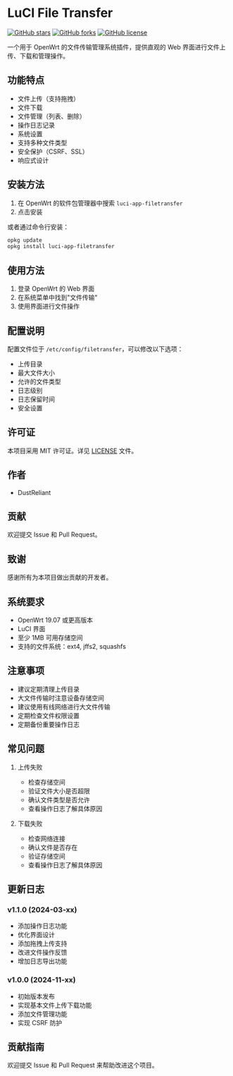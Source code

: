 # LuCI File Transfer

[![GitHub stars](https://img.shields.io/github/stars/DustReliant/luci-app-filetransfer?style=flat-square&labelColor=4CAF50&color=2196F3&logo=github)](https://github.com/DustReliant/luci-app-filetransfer)
[![GitHub forks](https://img.shields.io/github/forks/DustReliant/luci-app-filetransfer?style=flat-square&labelColor=FF9800&color=2196F3&logo=github)](https://github.com/DustReliant/luci-app-filetransfer)
[![GitHub license](https://img.shields.io/github/license/DustReliant/luci-app-filetransfer?style=flat-square&labelColor=9C27B0&color=2196F3&logo=github)](https://github.com/DustReliant/luci-app-filetransfer)

一个用于 OpenWrt 的文件传输管理系统插件，提供直观的 Web 界面进行文件上传、下载和管理操作。

## 功能特点

- 文件上传（支持拖拽）
- 文件下载
- 文件管理（列表、删除）
- 操作日志记录
- 系统设置
- 支持多种文件类型
- 安全保护（CSRF、SSL）
- 响应式设计

## 安装方法

1. 在 OpenWrt 的软件包管理器中搜索 `luci-app-filetransfer`
2. 点击安装

或者通过命令行安装：

```bash
opkg update
opkg install luci-app-filetransfer
```

## 使用方法

1. 登录 OpenWrt 的 Web 界面
2. 在系统菜单中找到"文件传输"
3. 使用界面进行文件操作

## 配置说明

配置文件位于 `/etc/config/filetransfer`，可以修改以下选项：

- 上传目录
- 最大文件大小
- 允许的文件类型
- 日志级别
- 日志保留时间
- 安全设置

## 许可证

本项目采用 MIT 许可证。详见 [LICENSE](LICENSE) 文件。

## 作者

- DustReliant

## 贡献

欢迎提交 Issue 和 Pull Request。

## 致谢

感谢所有为本项目做出贡献的开发者。

## 系统要求
- OpenWrt 19.07 或更高版本
- LuCI 界面
- 至少 1MB 可用存储空间
- 支持的文件系统：ext4, jffs2, squashfs

## 注意事项
- 建议定期清理上传目录
- 大文件传输时注意设备存储空间
- 建议使用有线网络进行大文件传输
- 定期检查文件权限设置
- 定期备份重要操作日志

## 常见问题
1. 上传失败
   - 检查存储空间
   - 验证文件大小是否超限
   - 确认文件类型是否允许
   - 查看操作日志了解具体原因

2. 下载失败
   - 检查网络连接
   - 确认文件是否存在
   - 验证存储空间
   - 查看操作日志了解具体原因

## 更新日志
### v1.1.0 (2024-03-xx)
- 添加操作日志功能
- 优化界面设计
- 添加拖拽上传支持
- 改进文件操作反馈
- 增加日志导出功能

### v1.0.0 (2024-11-xx)
- 初始版本发布
- 实现基本文件上传下载功能
- 添加文件管理功能
- 实现 CSRF 防护

## 贡献指南
欢迎提交 Issue 和 Pull Request 来帮助改进这个项目。




